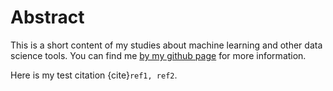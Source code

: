 # Abstract

This is a short content of my studies about machine learning and other data science tools.
You can find me [by my github page](https://github.com/lucas-alves-souza/lucas-alves-souza.github.io) for more information.

Here is my test citation {cite}`ref1, ref2`.

```{tableofcontents}
```
